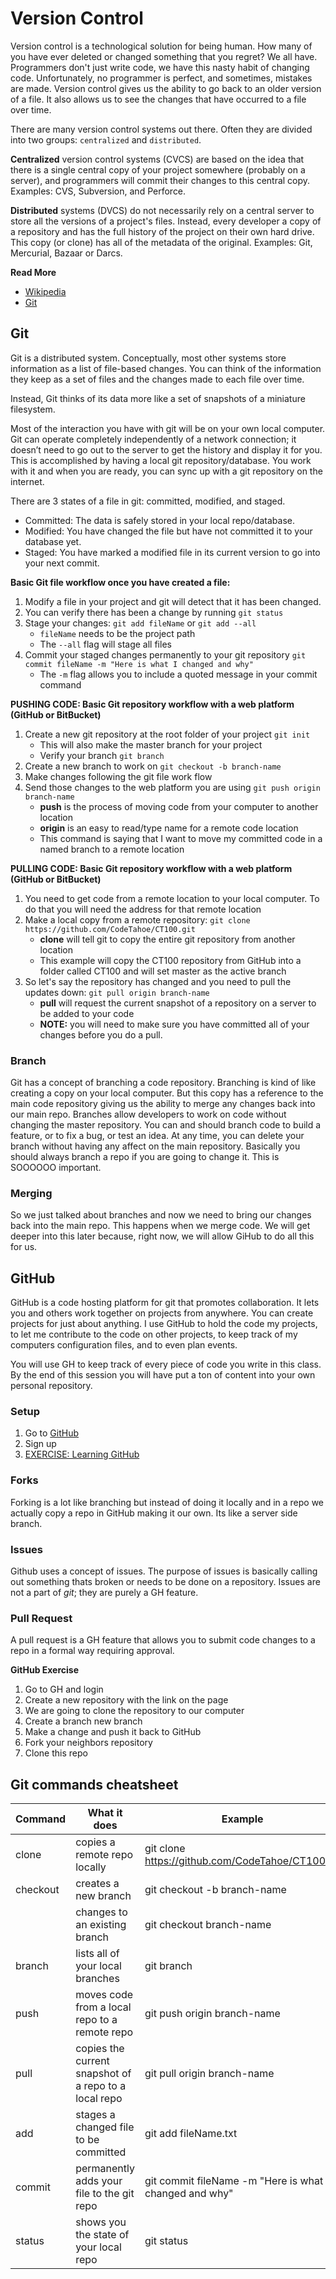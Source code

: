 # Version Control

Version control is a technological solution for being human.  How many of you have ever deleted or changed something that you regret?  We all have.  Programmers don't just write code, we have this nasty habit of changing code.  Unfortunately, no programmer is perfect, and sometimes, mistakes are made. Version control gives us the ability to go back to an older version of a file.  It also allows us to see the changes that have occurred to a file over time.

There are many version control systems out there. Often they are divided into two groups: `centralized` and `distributed`.

**Centralized** version control systems (CVCS) are based on the idea that there is a single central copy of your project somewhere (probably on a server), and programmers will commit their changes to this central copy.  Examples: CVS, Subversion, and Perforce.

**Distributed** systems (DVCS) do not necessarily rely on a central server to store all the versions of a project's files. Instead, every developer a copy of a repository and has the full history of the project on their own hard drive. This copy (or clone) has all of the metadata of the original. Examples: Git, Mercurial, Bazaar or Darcs.

<!--![image](https://git-scm.com/book/en/v2/book/01-introduction/images/distributed.png)-->

**Read More**

- [Wikipedia](https://en.wikipedia.org/wiki/Version_control)
- [Git](https://git-scm.com/book/en/v2/Getting-Started-About-Version-Control)

## Git

Git is a distributed system.  Conceptually, most other systems store information as a list of file-based changes. You can think of the information they keep as a set of files and the changes made to each file over time.  

<!--![image](https://git-scm.com/book/en/v2/book/01-introduction/images/deltas.png)-->

Instead, Git thinks of its data more like a set of snapshots of a miniature filesystem.
<!--![image](https://git-scm.com/book/en/v2/book/01-introduction/images/snapshots.png)-->

Most of the interaction you have with git will be on your own local computer.  Git can operate completely independently of a network connection; it doesn’t need to go out to the server to get the history and display it for you.  This is accomplished by having a local git repository/database.  You work with it and when you are ready, you can sync up with a git repository on the internet.

There are 3 states of a file in git: committed, modified, and staged.

- Committed: The data is safely stored in your local repo/database.
- Modified: You have changed the file but have not committed it to your database yet.
- Staged: You have marked a modified file in its current version to go into your next commit.

<!--![image](https://git-scm.com/book/en/v2/book/01-introduction/images/areas.png)-->

**Basic Git file workflow once you have created a file:**

1. Modify a file in your project and git will detect that it has been changed.
1. You can verify there has been a change by running `git status`
1. Stage your changes: `git add fileName` or `git add --all`
    - `fileName` needs to be the project path
    - The `--all` flag will stage all files
1. Commit your staged changes permanently to your git repository `git commit fileName -m "Here is what I changed and why"`
    - The `-m` flag allows you to include a quoted message in your commit command

**PUSHING CODE: Basic Git repository workflow with a web platform (GitHub or BitBucket)**

1. Create a new git repository at the root folder of your project `git init`
    - This will also make the master branch for your project
    - Verify your branch `git branch`
1. Create a new branch to work on `git checkout -b branch-name`
2. Make changes following the git file work flow
3. Send those changes to the web platform you are using `git push origin branch-name`
    - **push** is the process of moving code from your computer to another location
    - **origin** is an easy to read/type name for a remote code location
    - This command is saying that I want to move my committed code in a named branch to a remote location

**PULLING CODE: Basic Git repository workflow with a web platform (GitHub or BitBucket)**

1. You need to get code from a remote location to your local computer.  To do that you will need the address for that remote location
1. Make a local copy from a remote repository: `git clone https://github.com/CodeTahoe/CT100.git`
    - **clone** will tell git to copy the entire git repository from another location
    - This example will copy the CT100 repository from GitHub into a folder called CT100 and will set master as the active branch
1. So let's say the repository has changed and you need to pull the updates down: `git pull origin branch-name`
    - **pull** will request the current snapshot of a repository on a server to be added to your code
    - **NOTE:**  you will need to make sure you have committed all of your changes before you do a pull.

### Branch
Git has a concept of branching a code repository.  Branching is kind of like creating a copy on your local computer.  But this copy has a reference to the main code repository giving us the ability to merge any changes back into our main repo.  Branches allow developers to work on code without changing the master repository.  You can and should branch code to build a feature, or to  fix a bug, or test an idea.  At any time, you can delete your branch without having any affect on the main repository.  Basically you should always branch a repo if you are going to change it.  This is SOOOOOO important.

### Merging
So we just talked about branches and now we need to bring our changes back into the main repo.  This happens when we merge code.  We will get deeper into this later because, right now, we will allow GiHub to do all this for us.

## GitHub
GitHub is a code hosting platform for git that promotes collaboration. It lets you and others work together on projects from anywhere.  You can create projects for just about anything.  I use GitHub to hold the code my projects, to let me contribute to the code on other projects, to keep track of my computers configuration files, and to even plan events.

You will use GH to keep track of every piece of code you write in this class.  By the end of this session you will have put a ton of content into your own personal repository.

### Setup
1. Go to [GitHub](https://github.com/)
2. Sign up
3. [EXERCISE: Learning GitHub](https://guides.github.com/activities/hello-world/)


### Forks
Forking is a lot like branching but instead of doing it locally and in a repo we actually copy a repo in GitHub making it our own.  Its like a server side branch.


### Issues
Github uses a concept of issues.  The purpose of issues is basically calling out something thats broken or needs to be done on a repository.  Issues are not a part of *git*; they are purely a GH feature.

### Pull Request
A pull request is a GH feature that allows you to submit code changes to a repo in a formal way requiring approval.

**GitHub Exercise**

1. Go to GH and login
2. Create a new repository with the link on the page
3. We are going to clone the repository to our computer
4. Create a branch new branch
4. Make a change and push it back to GitHub
5. Fork your neighbors repository
6. Clone this repo


## Git commands cheatsheet
| Command  | What it does                                          | Example                                                 |
|----------|-------------------------------------------------------|---------------------------------------------------------|
| clone    | copies a remote repo locally                          | git clone https://github.com/CodeTahoe/CT100.git        |
| checkout | creates a new branch                                  | git checkout -b branch-name                             |
|          | changes to an existing branch                         | git checkout branch-name                                |
| branch   | lists all of your local branches                      | git branch                                              |
| push     | moves code from a local repo to a remote repo         | git push origin branch-name                             |
| pull     | copies the current snapshot of a repo to a local repo | git pull origin branch-name                             |
| add      | stages a changed file to be committed                 | git add fileName.txt                                    |
| commit   | permanently adds your file to the git repo            | git commit fileName -m "Here is what I changed and why" |
| status   | shows you the state of your local repo                | git status                                              |
